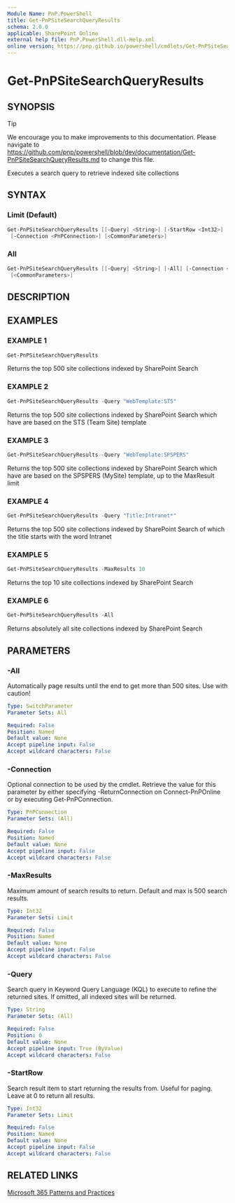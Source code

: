```yaml
---
Module Name: PnP.PowerShell
title: Get-PnPSiteSearchQueryResults
schema: 2.0.0
applicable: SharePoint Online
external help file: PnP.PowerShell.dll-Help.xml
online version: https://pnp.github.io/powershell/cmdlets/Get-PnPSiteSearchQueryResults.html
---
```

 
# Get-PnPSiteSearchQueryResults

## SYNOPSIS

> [!TIP]
> We encourage you to make improvements to this documentation. Please navigate to https://github.com/pnp/powershell/blob/dev/documentation/Get-PnPSiteSearchQueryResults.md to change this file.

Executes a search query to retrieve indexed site collections

## SYNTAX

### Limit (Default)
```powershell
Get-PnPSiteSearchQueryResults [[-Query] <String>] [-StartRow <Int32>] [-MaxResults <Int32>]
 [-Connection <PnPConnection>] [<CommonParameters>]
```

### All
```powershell
Get-PnPSiteSearchQueryResults [[-Query] <String>] [-All] [-Connection <PnPConnection>]
 [<CommonParameters>]
```

## DESCRIPTION

## EXAMPLES

### EXAMPLE 1
```powershell
Get-PnPSiteSearchQueryResults
```

Returns the top 500 site collections indexed by SharePoint Search

### EXAMPLE 2
```powershell
Get-PnPSiteSearchQueryResults -Query "WebTemplate:STS"
```

Returns the top 500 site collections indexed by SharePoint Search which have are based on the STS (Team Site) template

### EXAMPLE 3
```powershell
Get-PnPSiteSearchQueryResults -Query "WebTemplate:SPSPERS"
```

Returns the top 500 site collections indexed by SharePoint Search which have are based on the SPSPERS (MySite) template, up to the MaxResult limit

### EXAMPLE 4
```powershell
Get-PnPSiteSearchQueryResults -Query "Title:Intranet*"
```

Returns the top 500 site collections indexed by SharePoint Search of which the title starts with the word Intranet

### EXAMPLE 5
```powershell
Get-PnPSiteSearchQueryResults -MaxResults 10
```

Returns the top 10 site collections indexed by SharePoint Search

### EXAMPLE 6
```powershell
Get-PnPSiteSearchQueryResults -All
```

Returns absolutely all site collections indexed by SharePoint Search

## PARAMETERS

### -All
Automatically page results until the end to get more than 500 sites. Use with caution!

```yaml
Type: SwitchParameter
Parameter Sets: All

Required: False
Position: Named
Default value: None
Accept pipeline input: False
Accept wildcard characters: False
```

### -Connection
Optional connection to be used by the cmdlet. Retrieve the value for this parameter by either specifying -ReturnConnection on Connect-PnPOnline or by executing Get-PnPConnection.

```yaml
Type: PnPConnection
Parameter Sets: (All)

Required: False
Position: Named
Default value: None
Accept pipeline input: False
Accept wildcard characters: False
```

### -MaxResults
Maximum amount of search results to return. Default and max is 500 search results.

```yaml
Type: Int32
Parameter Sets: Limit

Required: False
Position: Named
Default value: None
Accept pipeline input: False
Accept wildcard characters: False
```

### -Query
Search query in Keyword Query Language (KQL) to execute to refine the returned sites. If omitted, all indexed sites will be returned.

```yaml
Type: String
Parameter Sets: (All)

Required: False
Position: 0
Default value: None
Accept pipeline input: True (ByValue)
Accept wildcard characters: False
```

### -StartRow
Search result item to start returning the results from. Useful for paging. Leave at 0 to return all results.

```yaml
Type: Int32
Parameter Sets: Limit

Required: False
Position: Named
Default value: None
Accept pipeline input: False
Accept wildcard characters: False
```



## RELATED LINKS

[Microsoft 365 Patterns and Practices](https://aka.ms/m365pnp)

